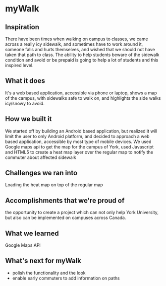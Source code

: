 # myWalk
## Inspiration
There have been times when walking on campus to classes, we came across a really icy sidewalk, and sometimes have to work around it, someone falls and hurts themselves, and wished that we should not have taken that path to class. The ability to help students beware of the sidewalk condition and avoid or be prepaid is going to help a lot of students and this inspired level.
## What it does
It's a web based application, accessible via phone or laptop, shows a map of the campus, with sidewalks safe to walk on, and highlights the side walks icy/snowy to avoid.
## How we built it
We started off by building an Android based application, but realized it will limit the user to only Android platform, and decided to approach a web based application, accessible by most type of mobile devices. We used Google maps api to get the map for the campus of York, used Javascript and HTML5 to create a heat map layer over the regular map to notify the commuter about affected sidewalk
## Challenges we ran into
Loading the heat map on top of the regular map
## Accomplishments that we're proud of
the opportunity to create a project which can not only help York University, but also can be implemented on campuses across Canada.
## What we learned
Google Maps API
## What's next for myWalk
- polish the functionality and the look
- enable early commuters to add information on paths
